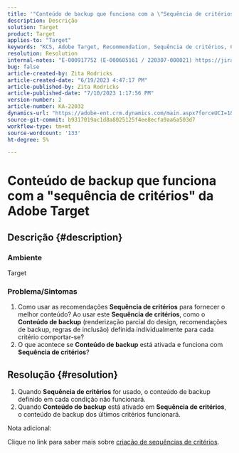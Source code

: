 ```yaml
---
title: '"Conteúdo de backup que funciona com a \"Sequência de critérios\" da Adobe Target""'
description: Descrição
solution: Target
product: Target
applies-to: "Target"
keywords: "KCS, Adobe Target, Recommendation, Sequência de critérios, Conteúdo de backup"
resolution: Resolution
internal-notes: "E-000917752 (E-000605161 / 220307-000021) https://jira.corp.adobe.com/browse/RECS-5221 https://jira.corp.adobe.com/browse/RECS-5395"
bug: false
article-created-by: Zita Rodricks
article-created-date: "6/19/2023 4:47:17 PM"
article-published-by: Zita Rodricks
article-published-date: "7/10/2023 1:17:56 PM"
version-number: 2
article-number: KA-22032
dynamics-url: "https://adobe-ent.crm.dynamics.com/main.aspx?forceUCI=1&pagetype=entityrecord&etn=knowledgearticle&id=858747ed-c00e-ee11-8f6d-6045bd006b3d"
source-git-commit: b9317019ac1d8a8025125f4ee8ecfa9aa6a503d7
workflow-type: tm+mt
source-wordcount: '133'
ht-degree: 5%

---
```


# Conteúdo de backup que funciona com a &quot;sequência de critérios&quot; da Adobe Target

## Descrição {#description}


### Ambiente

Target

### Problema/Sintomas

1. Como usar as recomendações <b>Sequência de critérios</b> para fornecer o melhor conteúdo? Ao usar este <b>Sequência de critérios</b>, como o <b>Conteúdo de backup</b> (renderização parcial do design, recomendações de backup, regras de inclusão) definida individualmente para cada critério comportar-se?
2. O que acontece se <b>Conteúdo de backup</b> está ativada e funciona com <b>Sequência de critérios</b>?



## Resolução {#resolution}


1. Quando <b>Sequência de critérios</b> for usado, o conteúdo de backup definido em cada condição não funcionará.
2. Quando <b>Conteúdo do backup</b> está ativado em <b>Sequência de critérios</b>, o conteúdo de backup dos últimos critérios funcionará.


Nota adicional:

Clique no link para saber mais sobre [criação de sequências de critérios](https://experienceleague.adobe.com/docs/target/using/recommendations/criteria/create-criteria-sequence.html).

